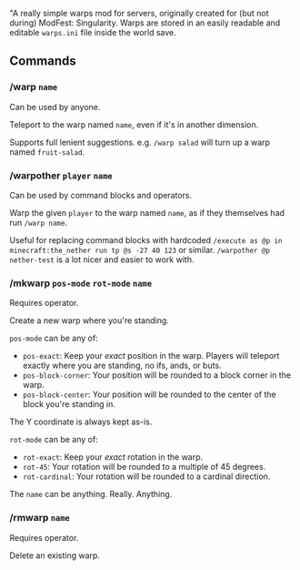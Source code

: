 "A really simple warps mod for servers, originally created for (but not during) ModFest: Singularity. Warps are stored in an easily readable and editable `warps.ini` file inside the world save.

## Commands

### /warp `name`
Can be used by anyone.
    
Teleport to the warp named `name`, even if it's in another dimension.

Supports full lenient suggestions. e.g. `/warp salad` will turn up a warp named `fruit-salad`.

### /warpother `player` `name`
Can be used by command blocks and operators.

Warp the given `player` to the warp named `name`, as if they themselves had run `/warp name`.

Useful for replacing command blocks with hardcoded `/execute as @p in minecraft:the_nether run tp @s -27 40 123` or similar. `/warpother @p nether-test` is a lot nicer and easier to work with.

### /mkwarp `pos-mode` `rot-mode` `name`
Requires operator.

Create a new warp where you're standing.

`pos-mode` can be any of:
* `pos-exact`: Keep your *exact* position in the warp. Players will teleport exactly where you are standing, no ifs, ands, or buts.
* `pos-block-corner`: Your position will be rounded to a block corner in the warp.
* `pos-block-center`: Your position will be rounded to the center of the block you're standing in.

The Y coordinate is always kept as-is.

`rot-mode` can be any of:
* `rot-exact`: Keep your *exact* rotation in the warp.
* `rot-45`: Your rotation will be rounded to a multiple of 45 degrees.
* `rot-cardinal`: Your rotation will be rounded to a cardinal direction.

The `name` can be anything. Really. Anything.

### /rmwarp `name`
Requires operator.

Delete an existing warp.
